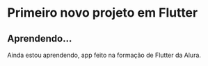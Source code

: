# Primeiro novo projeto em Flutter


## Aprendendo...

Ainda estou aprendendo, app feito na formação de Flutter da Alura.
